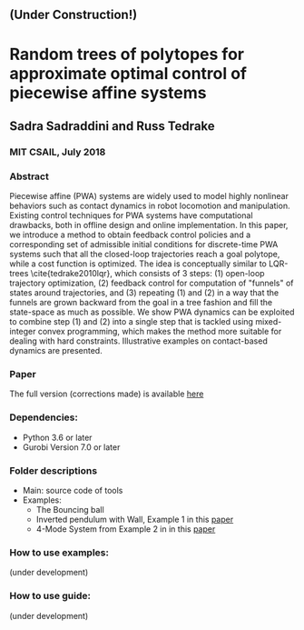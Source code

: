 ## (Under Construction!)

# Random trees of polytopes for approximate optimal control of piecewise affine systems
## Sadra Sadraddini and Russ Tedrake
### MIT CSAIL, July 2018

### Abstract
Piecewise affine (PWA) systems are widely used to model highly nonlinear behaviors such as contact dynamics in robot locomotion and manipulation. Existing control techniques for PWA systems have computational drawbacks, both in offline design and online implementation. 
In this paper, we introduce a method to obtain feedback control policies and a corresponding  set of admissible initial conditions for discrete-time PWA systems such that all the closed-loop trajectories reach a goal polytope, while a cost function is optimized. 
The idea is conceptually similar to LQR-trees \cite{tedrake2010lqr}, which consists of 3 steps: (1) open-loop trajectory optimization, (2) feedback control for computation of "funnels" of states around trajectories, and (3) repeating (1) and (2) in a way that the funnels are grown backward from the goal in a tree fashion and fill the state-space as much as possible. We show PWA dynamics can be exploited to combine step (1) and (2) into a single step that is tackled using mixed-integer convex programming, which makes the method more suitable for dealing with hard constraints. Illustrative examples on contact-based dynamics are presented. 

### Paper
The full version (corrections made) is available [here](https://github.com/sadraddini/PWA-Control/blob/master/paper.pdf)

### Dependencies:
* Python 3.6 or later
* Gurobi Version 7.0 or later

### Folder descriptions
* Main: source code of tools
* Examples: 
    * The Bouncing ball 
    * Inverted pendulum with Wall, Example 1 in this [paper](http://groups.csail.mit.edu/robotics-center/public_papers/Marcucci17.pdf)
    * 4-Mode System from Example 2 in in this [paper](https://www.researchgate.net/profile/Michal_Kvasnica/publication/4143171_Computation_of_invariant_sets_for_piecewise_affine_discrete_time_systems_subject_to_bounded_disturbances/links/54d0b5930cf298d65668244c/Computation-of-invariant-sets-for-piecewise-affine-discrete-time-systems-subject-to-bounded-disturbances.pdf)

### How to use examples:
(under development)

### How to use guide:
(under development)